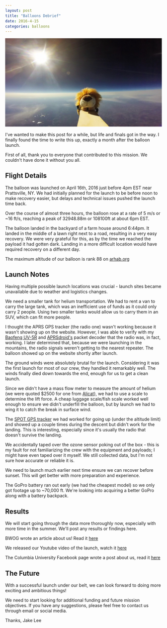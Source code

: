 ```yaml
---
layout: post
title: "Balloons Debrief"
date: 2016-4-15
categories: balloons
---
```


<img src="/assets/media/img/posts/roareespace.jpg" alt="">

I've wanted to make this post for a while, but life and finals got in the way. I finally found the time to write this up, exactly a month after the balloon launch.

First of all, thank you to everyone that contributed to this mission. We couldn't have done it without you all.

## Flight Details

The balloon was launched on April 16th, 2016 just before 4pm EST near Prattsville, NY. We had initially planned for the launch to be before noon to make recovery easier, but delays and technical issues pushed the launch time back.

Over the course of almost three hours, the balloon rose at a rate of 5 m/s or ~16 ft/s, reaching a peak of 32948.88m or 108100ft at about 6pm EST.

The balloon landed in the backyard of a farm house around 6:44pm. It landed in the middle of a lawn right next to a road, resulting in a very easy recovery. We were very grateful for this, as by the time we reached the payload it had gotten dark. Landing in a more difficult location would have required recovery on a different day.

The maximum altitude of our balloon is rank 88 on [arhab.org](www.arhab.org)

## Launch Notes

Having multiple possible launch locations was crucial - launch sites became unavailable due to weather and logistics changes.

We need a smaller tank for helium transportation. We had to rent a van to carry the large tank, which was an inefficient use of funds as it could only carry 2 people. Using two smaller tanks would allow us to carry them in an SUV, which can fit more people.

I thought the APRS GPS tracker (the radio one) wasn't working because it wasn't showing up on the website. However, I was able to verify with my [Baofeng UV-5R](http://www.amazon.com/BaoFeng-UV-5R-Dual-Radio-Black/dp/B007H4VT7A) and [APRSdroid's](https://aprsdroid.org) packet decoder that the radio was, in fact, working. I later determined that, because we were launching in the mountains, the radio signals weren't getting to the nearest repeater. The balloon showed up on the website shortly after launch.

The ground winds were absolutely brutal for the launch. Considering it was the first launch for most of our crew, they handled it remarkably well. The winds finally died down towards the end, enough for us to get a clean launch.

Since we didn't have a mass flow meter to measure the amount of helium (we were quoted $2500 for one from [Alicat](http://www.alicat.com)), we had to use a scale to determine the lift force. A cheap luggage scale/fish scale worked well enough to ensure we didn't underfill the balloon, but by launch we had to wing it to catch the break in surface wind. 

The [SPOT GPS tracker](http://www.findmespot.com/en/) we had worked for going up (under the altitude limit) and showed up a couple times during the descent but didn't work for the landing. This is interesting, especially since it's usually the radio that doesn't survive the landing.

We accidentally taped over the ozone sensor poking out of the box - this is my fault for not familiarizing the crew with the equipment and payloads; I might have even taped over it myself. We still collected data, but I'm not sure how accurate or reliable it is.

We need to launch much earlier next time ensure we can recover before sunset. This will get better with more preparation and experience.

The GoPro battery ran out early (we had the cheapest model) so we only got footage up to ~70,000 ft. We're looking into acquiring a better GoPro along with a battery backpack. 

## Results

We will start going through the data more thoroughly now, especially with more time in the summer. We'll post any results or findings here.

BWOG wrote an article about us! Read it [here](http://bwog.com/2016/04/25/roaree-goes-to-space/)

We released our Youtube video of the launch, watch it [here](https://www.youtube.com/watch?v=5US99GBWdAA)

The Columbia University Facebook page wrote a post about us, read it [here](https://www.facebook.com/columbia/photos/a.10150823501978937.396316.102471088936/10153719505858937/?type=3)


## The Future

With a successful launch under our belt, we can look forward to doing more exciting and ambitious things!

We need to start looking for additional funding and future mission objectives. If you have any suggestions, please feel free to contact us through email or social media.

Thanks,
Jake Lee

